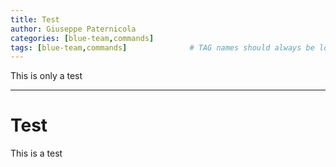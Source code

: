 ```yaml
---
title: Test
author: Giuseppe Paternicola
categories: [blue-team,commands]
tags: [blue-team,commands]              # TAG names should always be lowercase
---
```


This is only a test

---

# Test
This is a test